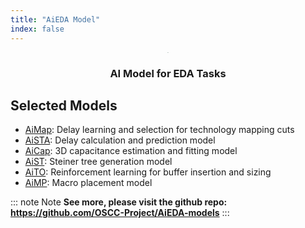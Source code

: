 ```yaml
---
title: "AiEDA Model"
index: false
---
```


<center><img src="/res/images/logo/AiEDA.png" alt="6" style="zoom:7%;"/></center>

<div align="center">
<h3>  AI Model for EDA Tasks </h3>
</div>



## **Selected Models**

  * [AiMap](/aieda/aieda-model/aimap.md): Delay learning and selection for technology mapping cuts
  * [AiSTA](/aieda/aieda-model/aista.md): Delay calculation and prediction model
  * [AiCap](/aieda/aieda-model/aicap.md): 3D capacitance estimation and fitting model
  * [AiST](/aieda/aieda-model/aist.md): Steiner tree generation model
  * [AiTO](/aieda/aieda-model/aito.md): Reinforcement learning for buffer insertion and sizing
  * [AiMP](/aieda/aieda-model/aimp.md): Macro placement model


::: note Note 
**See more, please visit the github repo: https://github.com/OSCC-Project/AiEDA-models**
:::